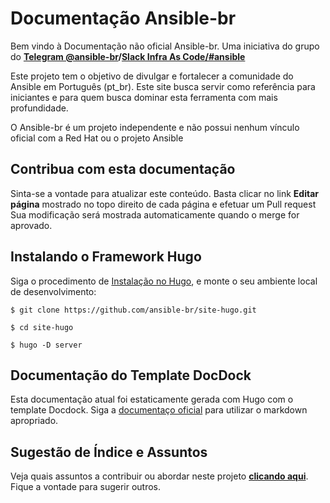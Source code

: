 # Documentação Ansible-br
Bem vindo à Documentação não oficial Ansible-br. Uma iniciativa do grupo do **[Telegram @ansible-br](https://t.me/ansiblebr)/[Slack Infra As Code/#ansible](https://infraascode.slack.com)**

Este projeto tem o objetivo de divulgar e fortalecer a comunidade do Ansible em Português (pt_br). Este site busca servir como referência para iniciantes e para quem busca dominar esta ferramenta com mais profundidade.

O Ansible-br é um projeto independente e não possui nenhum vínculo oficial com a Red Hat ou o projeto Ansible


## Contribua com esta documentação
Sinta-se a vontade para atualizar este conteúdo. Basta clicar no link **Editar página** mostrado no topo direito de cada página e efetuar um Pull request
Sua modificação será mostrada automaticamente quando o merge for aprovado.

## Instalando o Framework Hugo
Siga o procedimento de [Instalação no Hugo](https://gohugo.io/getting-started/installing/), e monte o seu ambiente local de desenvolvimento:

`$ git clone https://github.com/ansible-br/site-hugo.git`

`$ cd site-hugo`

`$ hugo -D server`

## Documentação do Template DocDock
Esta documentação atual foi estaticamente gerada com Hugo com o template Docdock. Siga a [documentaço oficial](http://docdock.netlify.com/getting-start/) para utilizar o markdown apropriado.

## Sugestão de Índice e Assuntos
Veja quais assuntos a contribuir ou abordar neste projeto **[clicando aqui](sugestao-indice-assuntos.md)**. Fique a vontade para sugerir outros.
